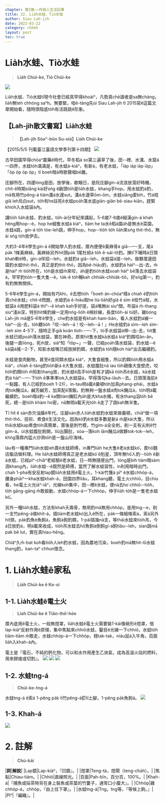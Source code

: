```yaml
---
chapter: 第3章——作田人生活記事
title: 22. Lia̍h水蛙、Tiò水蛙
author: Siau Lah-jih
date: 2022-03-22
category: chheh
layout: post
toc: true
---
```


# Lia̍h水蛙、Tiò水蛙
> **Lia̍h Chúi-ke, Tiò Chúi-ke**

![](../too5/17/17-2-1掠水蛙.jpg)

Lia̍h水蛙、Tiò水蛙tī現今社會已經真罕得khoàiⁿ，凡勢真chē讀者是sa無cháng，lia̍h無teh chhòng saⁿh。無要緊，咱ē-tàng先ùi Siau Lah-jih tī 2015寫ê這篇文章開始看，隨時頭殼底to̍h有活跳跳ê形象。

## 【Lah-jih散文書寫】Lia̍h水蛙
> **【Lah-jih Sòaⁿ-bûn Su-siá】Lia̍h Chúi-ke**

【2015/5/5 刊載臺江臺語文學季刊第十四期】
![](../too5/17/17-2-7掠水蛙.jpg)

 古早田園罕得chōaⁿ農藥ê時代，早冬稻á so第三遍草了後，田--裡、水溝、水窟á一四界，水蛙to̍h滿滿是，有水蛙á-kiáⁿ，有新á，有老水蛙，「ia̍p ia̍p ia̍p ia̍p」「o̍p o̍p o̍p o̍p」tī boeh暗á時歌聲唱bē離。

 庄腳所在，四邊lóng是田，放學後，歇睏日，是阮庄腳gín-á流浪放蕩好時機，chit-ê時期siāng kài好sńg ê齣頭to̍h是lia̍h水蛙，khang手hop，用水蛙釣á釣，mā有用竹pêng-á tiàm溝á水邊sut。溝á水邊草ōm-ōm，水蛙siāng愛bih，竹á枝giâ leh烏白sut，to̍h有he註死ê水蛙poa̍h落水底giān-giān bē-siau-kiān，趕緊khioh入水蛙袋á內。

講tio̍h lia̍h水蛙、釣水蛙，to̍h-ài分年紀來講起，5-6歲7-8歲ê細漢gín-á khah hèng用hop--è，hop he細隻水蛙á kiáⁿ，tiàm he ta水ê稻á園a̍h是無水ê菜園，水蛙á跳，gín-á to̍h tòe-leh跳，伸手hop，hop--tio̍h to̍h lia̍h來sńg thit-thô，無ài sńg to̍h放伊去。

大約3-4年ê學生gín-á ē開始學人釣水蛙，厝內便便ê黃麻骨á giâ--一-支，尾á pa̍k 1條黃麻絲，黃麻絲另外hit頭pa̍k 1尾杜蚓á to̍h ē-sái-tit釣。揀tī下晡時á日頭khah軟ê時，gín-á伴招--leh，水蛙釣á giâ--leh，水蛙袋á提--leh，做夥厝邊田園釣水蛙thit-thô，真正是釣thit-thô，因為bē-hiáu釣，水蛙釣á hàiⁿ--出-去，m̄是hàiⁿ m̄ tio̍h所在，to̍h是水蛙m̄來咬，a̍h是釣tio̍h水蛙soah hàiⁿ bē落去水蛙袋á，罕罕釣tio̍h一隻大隻--ê，ta̍k-ê to̍h暢kah chhia̍k-chhia̍k-tiô，好sńg第一，釣有釣無無關係。

5-6年ê學生gín-á，開始有巧khì，ē去想tio̍h「boeh án-chóaⁿ樣á chiah ē釣tio̍h真chē水蛙」chit-ê問題，水蛙釣á ē-hiáu取he liú-lia̍h好giâ ē sìm ê桂竹á枝，水蛙袋á ē用肥料袋á thīⁿ--ê khah kah手好提，袋á嘴無ài siuⁿ闊，布袋á m̄-thang siuⁿ淺ài深，特別hit條釣線一定用nńg-lio̍h ê棉紗線，長度tio̍h-ài tú好。雖bóng Lah-jih mā是5-6年ê學生，che釣水蛙是有khah ham-bān，看人水蛙釣á線一hàiⁿ--出-去，to̍h聽tio̍h「咬--leh--ā！咬--leh--ā！」He水蛙釣á sìm--leh sìm--leh sìm 4-5下，隨時正手giâ koân tioh--一-下，tò手水蛙袋á伸--出-去，hit隻水蛙已經poa̍h落水蛙袋，實在神奇。原來hit隻水蛙kā水蛙á kiáⁿ釣餌咬ân-ân，後腿一直liòng，死m̄放，siáⁿ知「tŏp~」一聲，已經poa̍h落水蛙袋，釣水蛙--ê kā袋á搖--2-下，知影水蛙嘴已經放掉釣餌，水蛙釣á to̍h隨koh hàiⁿ出去繼續釣。

水蛙是食肉動物，甚至ē食同類水蛙á kiáⁿ，大隻食細隻，所以釣餌tio̍h用水蛙á kiáⁿ，chiah ē-tàng釣tio̍h新á ê大隻水蛙，水蛙腹肚nā iau to̍h親像大食壁虎，咬tio̍h釣餌to̍h m̄知影thang放，釣水蛙ê高手to̍h是有才調kā tio̍h吊ê水蛙，kā水蛙釣á hàiⁿ--一-下to̍h ē準準準lok入水蛙袋á，罕得落勾ka-la̍uh--去。日頭落海前ê一點鐘，有人已經釣boeh 1-2斤，in-tau明á載ê羹頓to̍h加真phang-phài，水蛙á肉tok醃瓜á，鹹芳鹹芳，加真配ē落飯。釣無夠一盤水蛙á肉tok醃瓜á，to̍h明á載繼續釣，boeh暗á釣--ê ka關tiàm醃缸內a̍h是大kha水桶，有水thang泅to̍h bē死，總--是tio̍h khàm ho͘密，nā無明á載天光to̍h ē走了了跳kah無半隻。

Tī hit ê sàn赤欠油臊ê年代，庄腳sàn赤人lia̍h水蛙釣水蛙來做羹頓，chiâⁿ做一項thit-thô、技術、煮食ê生活文化。因為kō͘釣ê水蛙多數是新á m̄是kài大隻，所以thâi水蛙kap煮食to̍h真簡單，厝後是刺竹模，竹gím-á全全刺，削一支有尖刺ê竹gím-á，ùi水蛙腹肚鉤開，liû出腸肚，sòa--落koh lām醃瓜á做夥tok-tok--leh，khǹg落鼎內猛火炒熟to̍h是一盤山珍海味。

Iáu有一種專門lia̍h水蛙leh賣ê水蛙師傅，in專門lia̍h he大隻ê老á水蛙kó͘，賣hō͘麵店飯店做料理。He lia̍h水蛙師傅真正是老水蛙kó͘ ê剋星，頂年無hō͘人釣--tio̍h ê新á水蛙，已經pìⁿ-chiâⁿ老經驗ê老水蛙，日--時無隨便出門，lóng是bih tiàm暗sàm涵khang內，lia̍h水蛙--ê既然是師傅，當然了解水蛙習性，in利用暗時出門，chah 1-pha有安反射lap鏡lia̍h水蛙用ê電土火，1-kâi竹篾á pīⁿ ê水蛙chho̍p-á，腰身phāiⁿ一kha水蛙khah-á，田園四界liâu，耳khang聽，電土火chhiō，目chiu看，he電土火光iāⁿ-iāⁿ，光線koh集中，田--裡ê水蛙，便nā去ho͘ chhiō--tio̍h，to̍h gāng-gāng m̄敢振動，水蛙chho̍p-á一下chho̍p，伸手lia̍h to̍h是一隻老水蛙kó͘。

另外一種lia̍h水蛙，方法有khah夭壽骨，無用釣mā無用chho̍p，是用tng--e，削一支竹pêng-á做khi̍t-á，插tiàm老水蛙kó͘出入ê所在，pa̍k一條細條索á，索á另外hit頭，pa̍k釣魚ê魚鉤á，魚鉤á鉤釣餌，1-pái插幾nā支，等thāi水蛙來tio̍h吊，今á日放釣á，明á載來收成，tio̍h吊水蛙去hō͘魚鉤á倒鉤gí-á鉤tiâu--leh，sian跳mā pak bē lut，實在真hiau-hēng。

Chiâⁿ久m̄-bat koh看tio̍h人leh釣水蛙，因為農地污染，boeh釣mā無hit-lō水蛙thang釣，kan-taⁿ chhun懷念。

# 1. Lia̍h水蛙ê家私
> **Lia̍h Chúi-ke ê Ke-si**

## 1-1. Lia̍h水蛙ê電土火
> **Liah Chúi-ke ê Tiān-thô͘-hóe**

厝內底用ê電土火，一般無燈罩，lia̍h水蛙ê電土火需要裝1-kâi像碗形ê燈罩，借lap-kiàⁿ反射作用ê原理，集中焦點來chhiō水蛙，鑿目ê光線一下chhiō，水蛙to̍h tiām-tiām m̄敢走，水蛙chho̍p-á一下chho̍p，穩tak-tak，niáu鼠á入牛角，百面lia̍h入khah-á內。

電土是『電石，不純的鈣化物，可以和水作用產生乙炔氣，成為高溫火焰的燃料，用來銲接或切割』。
![](../too5/17/17-2-2掠水蛙電塗火.jpg)
![](../too5/17/17-2-3電塗火.jpg)
![](../too5/17/17-2-4電塗火.jpg)

## 1-2. 水蛙tng-á
> **Chúi-ke-tng-á**

水蛙tng-á ê索á 1-pêng pa̍k tī竹pêng-á釘tī土腳，1-pêng pa̍k魚鉤á。
![](../too5/17/17-2-6掠水蛙.jpg)  

## 1-3. Khah-á

![](../too5/17/17-2-5籗仔.jpg)

# 2. 註解
> **Chù-kái**

|**詞**|**解說**|
|Lap鏡|Lap-kiàⁿ，『凹鏡』。|
|燈罩|Teng-tà，燈閘（teng-cha̍h）。|
|焦點|Chiau-tiám。|
|Chhiō|直線照光。|
|百面|Pah-bīn，百分百，100%。|
|Khah-á|『捕魚或採茶時背在身上裝魚或茶葉的竹簍子，通常口小腹大』。|
|Chho̍p|雞chho̍p-á，chho̍p，『由上往下罩』。|
|水蛙tng-á|Tng，tng等，『等候上鉤。』|
|Pīⁿ|『編織』。|
